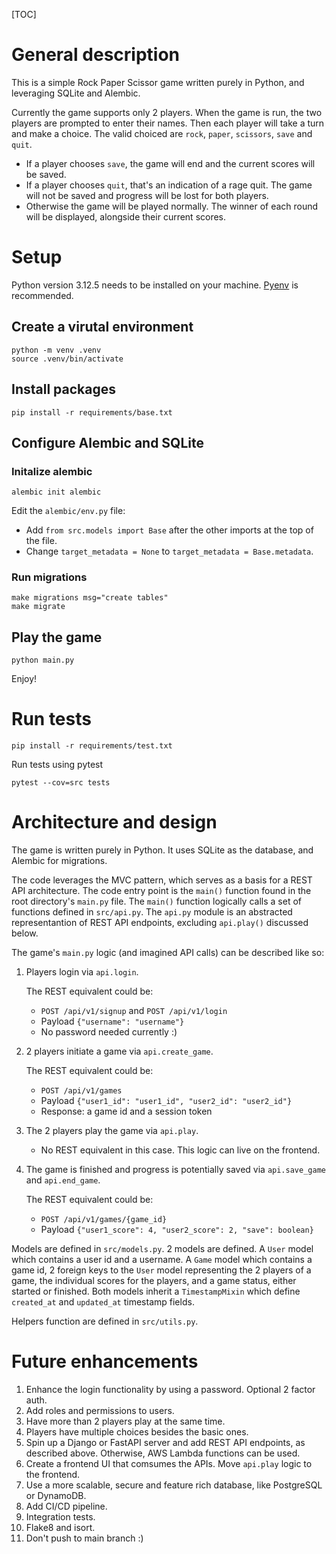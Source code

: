 [TOC]

# General description
This is a simple Rock Paper Scissor game written purely in Python, and leveraging SQLite and Alembic.

Currently the game supports only 2 players. When the game is run, the two players are prompted to enter their names. Then each player will take a turn and make a choice. The valid choiced are `rock`, `paper`, `scissors`, `save` and `quit`.
- If a player chooses `save`, the game will end and the current scores will be saved.
- If a player chooses `quit`, that's an indication of a rage quit. The game will not be saved and progress will be lost for both players.
- Otherwise the game will be played normally. The winner of each round will be displayed, alongside their current scores.

# Setup

Python version 3.12.5 needs to be installed on your machine. [Pyenv](https://github.com/pyenv/pyenv) is recommended.

## Create a virutal environment

```
python -m venv .venv
source .venv/bin/activate
```

## Install packages

```
pip install -r requirements/base.txt
```

## Configure Alembic and SQLite

### Initalize alembic
```
alembic init alembic
```

Edit the `alembic/env.py` file:
- Add `from src.models import Base` after the other imports at the top of the file.
- Change `target_metadata = None` to `target_metadata = Base.metadata`.

### Run migrations
```
make migrations msg="create tables"
make migrate
```

## Play the game

```
python main.py
```
Enjoy!

# Run tests

```
pip install -r requirements/test.txt
```

Run tests using pytest
```
pytest --cov=src tests
```

# Architecture and design
The game is written purely in Python. It uses SQLite as the database, and Alembic for migrations.

The code leverages the MVC pattern, which serves as a basis for a REST API architecture.
The code entry point is the `main()` function found in the root directory's `main.py` file. The `main()` function logically calls a set of functions defined in `src/api.py`. The `api.py` module is an abstracted representantion of REST API endpoints, excluding `api.play()` discussed below.

The game's `main.py` logic (and imagined API calls) can be described like so:
1. Players login via `api.login`.

    The REST equivalent could be:
    - `POST /api/v1/signup` and `POST /api/v1/login`
    - Payload `{"username": "username"}`
    - No password needed currently :)
2. 2 players initiate a game via `api.create_game`.

    The REST equivalent could be:
    - `POST /api/v1/games`
    - Payload `{"user1_id": "user1_id", "user2_id": "user2_id"}`
    - Response: a game id and a session token
3. The 2 players play the game via `api.play`.
    - No REST equivalent in this case. This logic can live on the frontend.
4. The game is finished and progress is potentially saved via `api.save_game` and `api.end_game`.

    The REST equivalent could be:
    - `POST /api/v1/games/{game_id}`
    - Payload `{"user1_score": 4, "user2_score": 2, "save": boolean}`

Models are defined in `src/models.py`. 2 models are defined. A `User` model which contains a user id and a username. A `Game` model which contains a game id, 2 foreign keys to the `User` model representing the 2 players of a game, the individual scores for the players, and a game status, either started or finished. Both models inherit a `TimestampMixin` which define `created_at` and `updated_at` timestamp fields.

Helpers function are defined in `src/utils.py`.

# Future enhancements

1. Enhance the login functionality by using a password. Optional 2 factor auth.
2. Add roles and permissions to users.
3. Have more than 2 players play at the same time.
4. Players have multiple choices besides the basic ones.
5. Spin up a Django or FastAPI server and add REST API endpoints, as described above. Otherwise, AWS Lambda functions can be used.
6. Create a frontend UI that comsumes the APIs. Move `api.play` logic to the frontend.
7. Use a more scalable, secure and feature rich database, like PostgreSQL or DynamoDB.
8. Add CI/CD pipeline.
9. Integration tests.
10. Flake8 and isort.
11. Don't push to main branch :)
